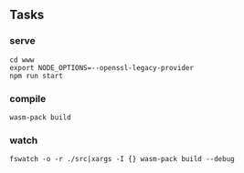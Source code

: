 ## Tasks

### serve
```
cd www
export NODE_OPTIONS=--openssl-legacy-provider
npm run start
```

### compile
```
wasm-pack build
```

### watch
```
fswatch -o -r ./src|xargs -I {} wasm-pack build --debug
```